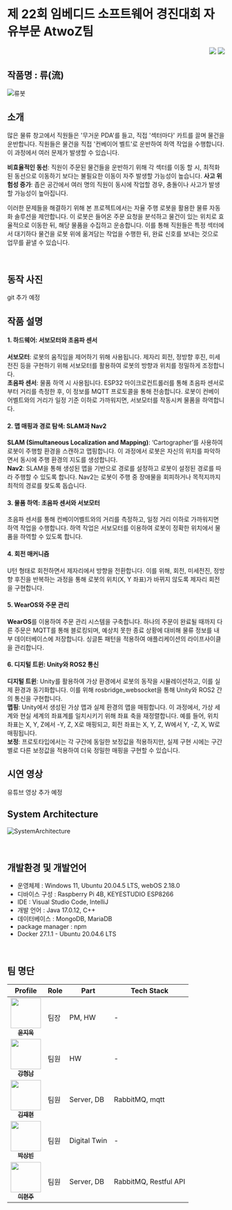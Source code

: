# 제 22회 임베디드 소프트웨어 경진대회 자유부문 AtwoZ팀
<div align="right">
<a href="https://github.com/A-two-Z"><img src="https://img.shields.io/badge/github-%23121011.svg?style=for-the-badge&logo=github&logoColor=white"/></a>
<a href="https://www.youtube.com/watch?v="><img src="https://img.shields.io/badge/YouTube-%23FF0000.svg?style=for-the-badge&logo=YouTube&logoColor=white"/></a>
</div>


<!-- ## 개발 요약 -->
## 작품명 : 류(流)
![류봇](https://github.com/user-attachments/assets/a3e078a6-e5bd-4544-a32c-d9abe62e4c9b)



## 소개

많은 물류 창고에서 직원들은 '무거운 PDA'를 들고, 직접 '섹터마다' 카트를 끌며 물건을 운반합니다. 직원들은 물건을 직접 '컨베이어 벨트'로 운반하여 하역 작업을 수행합니다. 이 과정에서 여러 문제가 발생할 수 있습니다.

**비효율적인 동선**: 직원이 주문된 물건들을 운반하기 위해 각 섹터를 이동 할 시, 최적화된 동선으로 이동하기 보다는 불필요한 이동이 자주 발생할 가능성이 높습니다.
**사고 위험성 증가**: 좁은 공간에서 여러 명의 직원이 동시에 작업할 경우, 충돌이나 사고가 발생할 가능성이 높아집니다.

이러한 문제들을 해결하기 위해 본 프로젝트에서는 자율 주행 로봇을 활용한 물류 자동화 솔루션을 제안합니다. 이 로봇은 들어온 주문 요청을 분석하고 물건이 있는 위치로 효율적으로 이동한 뒤, 해당 물품을 수집하고 운송합니다. 이를 통해 직원들은 특정 섹터에서 대기하다 물건을 로봇 위에 옮겨담는 작업을 수행한 뒤, 완료 신호를 보내는 것으로 업무를 끝낼 수 있습니다.

<br>

## 동작 사진
git 추가 예정


## 작품 설명
#### 1. 하드웨어: 서보모터와 초음파 센서<br>
**서보모터**: 로봇의 움직임을 제어하기 위해 사용됩니다. 제자리 회전, 정방향 후진, 미세 전진 등을 구현하기 위해 서보모터를 활용하여 로봇의 방향과 위치를 정밀하게 조정합니다.<br>
**초음파 센서**: 물품 하역 시 사용됩니다. ESP32 마이크로컨트롤러를 통해 초음파 센서로부터 거리를 측정한 후, 이 정보를 MQTT 프로토콜을 통해 전송합니다. 로봇이 컨베이어벨트와의 거리가 일정 기준 이하로 가까워지면, 서보모터를 작동시켜 물품을 하역합니다.
#### 2. 맵 매핑과 경로 탐색: SLAM과 Nav2
**SLAM (Simultaneous Localization and Mapping)**: ‘Cartographer’를 사용하여 로봇이 주행할 환경을 스캔하고 맵핑합니다. 이 과정에서 로봇은 자신의 위치를 파악하면서 동시에 주행 환경의 지도를 생성합니다.<br>
**Nav2**: SLAM을 통해 생성된 맵을 기반으로 경로를 설정하고 로봇이 설정된 경로를 따라 주행할 수 있도록 합니다. Nav2는 로봇이 주행 중 장애물을 회피하거나 목적지까지 최적의 경로를 찾도록 돕습니다.
#### 3. 물품 하역: 초음파 센서와 서보모터
초음파 센서를 통해 컨베이어벨트와의 거리를 측정하고, 일정 거리 이하로 가까워지면 하역 작업을 수행합니다. 하역 작업은 서보모터를 이용하여 로봇이 정확한 위치에서 물품을 하역할 수 있도록 합니다.
#### 4. 회전 매커니즘
U턴 형태로 회전하면서 제자리에서 방향을 전환합니다. 이를 위해, 회전, 미세전진, 정방향 후진을 반복하는 과정을 통해 로봇의 위치(X, Y 좌표)가 바뀌지 않도록 제자리 회전을 구현합니다.
#### 5. WearOS와 주문 관리
**WearOS**를 이용하여 주문 관리 시스템을 구축합니다. 하나의 주문이 완료될 때까지 다른 주문은 MQTT를 통해 블로킹되며, 예상치 못한 종료 상황에 대비해 물류 정보를 내부 데이터베이스에 저장합니다. 싱글톤 패턴을 적용하여 애플리케이션의 라이프사이클을 관리합니다.
#### 6. 디지털 트윈: Unity와 ROS2 통신
**디지털 트윈**: Unity를 활용하여 가상 환경에서 로봇의 동작을 시뮬레이션하고, 이를 실제 환경과 동기화합니다. 이를 위해 rosbridge_websocket을 통해 Unity와 ROS2 간의 통신을 구현합니다.<br>
**맵핑**: Unity에서 생성된 가상 맵과 실제 환경의 맵을 매핑합니다. 이 과정에서, 가상 세계와 현실 세계의 좌표계를 일치시키기 위해 좌표 축을 재정렬합니다. 예를 들어, 위치 좌표는 X, Y, Z에서 -Y, Z, X로 매핑되고, 회전 좌표는 X, Y, Z, W에서 Y, -Z, X, W로 매핑됩니다.<br>
**보정**: 프로토타입에서는 각 구간에 동일한 보정값을 적용하지만, 실제 구현 시에는 구간별로 다른 보정값을 적용하여 더욱 정밀한 매핑을 구현할 수 있습니다.



## 시연 영상
유튜브 영상 추가 예정


## System Architecture
![SystemArchitecture](https://github.com/user-attachments/assets/78b62013-acb7-4d3f-86c0-714aff0abd55)

<br>

## 개발환경 및 개발언어
- 운영체제 : Windows 11, Ubuntu 20.04.5 LTS, webOS 2.18.0
- 디바이스 구성 : Raspberry Pi 4B, KEYESTUDIO ESP8266
- IDE : Visual Studio Code, IntelliJ
- 개발 언어 : Java 17.0.12, C++
- 데이터베이스 : MongoDB, MariaDB
- package manager : npm
- Docker 27.1.1 - Ubuntu 20.04.6 LTS

<br>

<!--
## 파일 구성도
📦AtwoZ <br/>
 ┣ 📂client-Unity<br/>
 ┃ ┗ 📂Assets <br/>
 ┣ 📂client-WearOS <br/>
 ┃ ┗ 📂app<br/>
 ┣ 📂device-robot <br/>
 ┃ ┣ 📂monicar<br/>
 ┃ ┃ ┣ 📂monicar_control<br/>
 ┃ ┃ ┣ 📂monicar_cv <br/>
 ┃ ┃ ┗ 📂monicar_teleop <br/>
 ┣ 📂device-sector <br/>
 ┃ ┃ ┣ 📂docker <br/>
 ┃ ┃ ┃ ┗ 📂tesseract <br/>
 ┃ ┣ 📂wallpad <br/>
 ┃ ┃ ┣ 📂register-car <br/>
 ┃ ┃ ┃ ┣ 📂register-car_app <br/>
 ┃ ┃ ┃ ┗ 📂register-car_service <br/>
 ┣ 📂server-order <br/>
 ┃ ┣ 📂entrance <br/>
 ┃ ┃ ┗ 📂Detecting-packages <br/>
 ┃ ┣ 📂wallpad <br/>
 ┃ ┃ ┗ 📂delivery <br/>
 ┃ ┃ ┃ ┣ 📂delivery_app <br/>
 ┃ ┃ ┃ ┗ 📂delivery_service <br/>
 ┣ 📂server-robot <br/>
 ┃ ┗ 📂wallpad <br/>
 ┃ ┃ ┗ 📂exercise <br/>
 ┃ ┃ ┃ ┣ 📂exercise_app <br/>
 ┃ ┃ ┃ ┗ 📂exercise_service <br/>
 ┃ ┗ 📂home <br/>
 ┃ ┃ ┃ ┣ 📂led <br/>
 ┃ ┃ ┃ ┃ ┗ 📜led.ino <br/>
 ┃ ┃ ┃ ┗ 📂windowBlind <br/>
 ┃ ┃ ┃ ┃ ┗ 📜windowBlind.ino <br/>
 ┗ 📜README.md
<br><br>

-->

## 팀 명단
| Profile | Role | Part | Tech Stack |
| ------- | ---- | ---- | ---------- |
| <div align="center"><a href="https://github.com/ymw0407"><img src="https://avatars.githubusercontent.com/u/117324719?v=4" width="70px;" alt=""/><br/><sub><b>윤지욱</b><sub></a></div> | 팀장 | PM, HW | - |
| <div align="center"><a href="https://github.com/seiyoon"><img src="https://avatars.githubusercontent.com/u/86597542?v=4" width="70px;" alt=""/><br/><sub><b>강형남</b><sub></a></div> | 팀원 | HW | - |
| <div align="center"><a href="https://github.com/judyzero"><img src="https://avatars.githubusercontent.com/u/99954264?v=4" width="70px;" alt=""/><br/><sub><b>김재현</b></sub></a></div> | 팀원 | Server, DB | RabbitMQ, mqtt |
| <div align="center"><a href="https://github.com/jjunh33"><img src="https://avatars.githubusercontent.com/u/44452761?v=4" width="70px;" alt=""/><br/><sub><b>박상빈</b></sub></a></div> | 팀원 | Digital Twin | - |
| <div align="center"><a href="https://github.com/bentshrimp"><img src="https://avatars.githubusercontent.com/u/130520505?v=4" width="70px;" alt=""/><br/><sub><b>이현주</b></sub></a></div> | 팀원 | Server, DB | RabbitMQ, Restful API |

